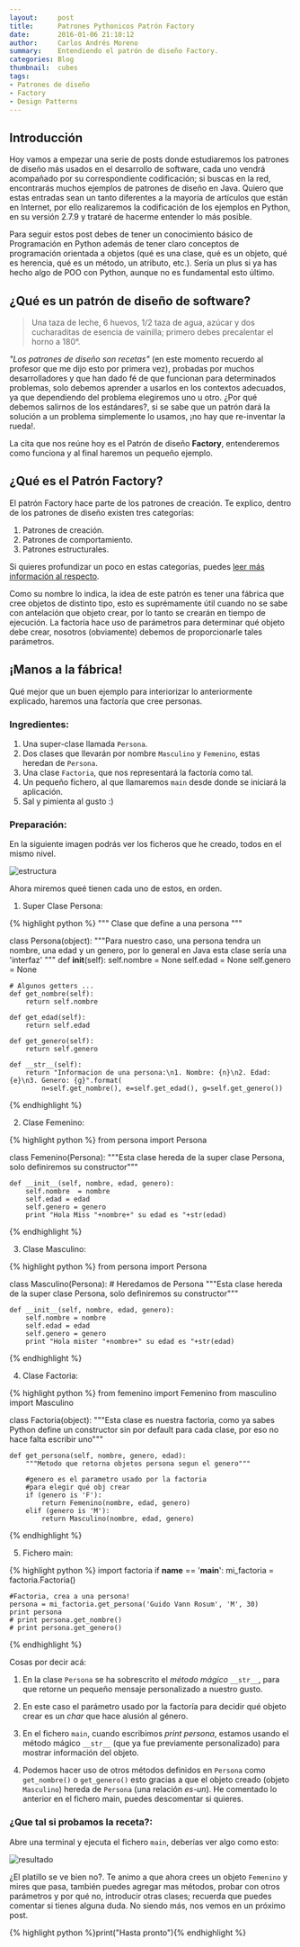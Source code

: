 ```yaml
---
layout:     post
title:      Patrones Pythonicos Patrón Factory
date:       2016-01-06 21:10:12
author:     Carlos Andrés Moreno
summary:    Entendiendo el patrón de diseño Factory.
categories: Blog
thumbnail:  cubes
tags:
- Patrones de diseño
- Factory
- Design Patterns
---
```

## Introducción

Hoy vamos a empezar una serie de posts donde estudiaremos los patrones de diseño más usados en el desarrollo de software, cada uno vendrá acompañado por su correspondiente codificación; si buscas en la red, encontrarás muchos ejemplos de patrones de diseño en Java. Quiero que estas entradas sean un tanto diferentes a la mayoría de artículos que están en Internet, por ello realizaremos la codificación de los ejemplos en Python, en su versión 2.7.9 y trataré de hacerme entender lo más posible.

Para seguir estos post debes de tener un conocimiento básico de Programación en Python además de tener claro conceptos de programación orientada a objetos (qué es una clase, qué es un objeto, qué es herencia, qué es un método, un atributo, etc.). Sería un plus si ya has hecho algo de POO con Python, aunque no es fundamental esto último. 

## ¿Qué es un patrón de diseño de software?

> Una taza de leche, 6 huevos, 1/2 taza de agua, azúcar y dos cucharaditas de esencia de vainilla; primero debes precalentar el horno a 180°.

_"Los patrones de diseño son recetas"_ (en este momento recuerdo al profesor que me dijo esto por primera vez), probadas por muchos desarrolladores y que han dado fé de que funcionan para determinados problemas, solo debemos aprender a usarlos en los contextos adecuados, ya que dependiendo del problema elegiremos uno u otro. ¿Por qué debemos salirnos de los estándares?, si se sabe que un patrón dará la solución a un problema simplemente lo usamos, ¡no hay que re-inventar la rueda!.

La cita que nos reúne hoy es el Patrón de diseño **Factory**, entenderemos como funciona y al final haremos un pequeño ejemplo.

## ¿Qué es el Patrón Factory?

El patrón Factory hace parte de los patrones de creación. Te explico, dentro de los patrones de diseño existen tres categorías:

1. Patrones de creación.
2. Patrones de comportamiento.
3. Patrones estructurales.

Si quieres profundizar un poco en estas categorías, puedes [leer más información al respecto][1]. 

Como su nombre lo indica, la idea de este patrón es tener una fábrica que cree objetos de distinto tipo, esto es suprémamente útil cuando no se sabe con antelación que objeto crear, por lo tanto se crearán en tiempo de ejecución. La factoría hace uso de parámetros para determinar qué objeto debe crear, nosotros (obviamente) debemos de proporcionarle tales parámetros.

## ¡Manos a la fábrica!

Qué mejor que un buen ejemplo para interiorizar lo anteriormente explicado, haremos una factoría que cree personas.

### Ingredientes:
1. Una super-clase llamada `Persona`.
2. Dos clases que llevarán por nombre `Masculino` y `Femenino`, estas heredan de `Persona`.
3. Una clase `Factoria`, que nos representará la factoría como tal.
4. Un pequeño fichero, al que llamaremos `main` desde donde se iniciará la aplicación.
5. Sal y pimienta al gusto :)

### Preparación:

En la siguiente imagen podrás ver los ficheros que he creado, todos en el mismo nivel.

![estructura][2]

Ahora miremos queé tienen cada uno de estos, en orden.

1. Super Clase Persona:

{% highlight python %}
"""
Clase que define a una persona
"""

class Persona(object):
	"""Para nuestro caso, una persona tendra un nombre, una edad y un genero, por lo general
	en Java esta clase sería una 'interfaz' """
	def __init__(self):
		self.nombre = None
		self.edad = None
		self.genero = None

	# Algunos getters ...
	def get_nombre(self):
		return self.nombre

	def get_edad(self):
		return self.edad

	def get_genero(self):
		return self.genero

	def __str__(self):
		return "Informacion de una persona:\n1. Nombre: {n}\n2. Edad: {e}\n3. Genero: {g}".format(
			n=self.get_nombre(), e=self.get_edad(), g=self.get_genero())
{% endhighlight %}

2. Clase Femenino:

{% highlight python %}
from persona import Persona

class Femenino(Persona): 
	"""Esta clase hereda de la super clase Persona, solo definiremos su constructor"""
	
	def __init__(self, nombre, edad, genero):
		self.nombre  = nombre
		self.edad = edad
		self.genero = genero
		print "Hola Miss "+nombre+" su edad es "+str(edad)
{% endhighlight %}

3. Clase Masculino:

{% highlight python %}
from persona import Persona

class Masculino(Persona): # Heredamos de Persona
	"""Esta clase hereda de la super clase Persona, solo definiremos su constructor"""

	def __init__(self, nombre, edad, genero):
		self.nombre = nombre
		self.edad = edad
		self.genero = genero
		print "Hola mister "+nombre+" su edad es "+str(edad)
{% endhighlight %}


4. Clase Factoria:

{% highlight python %}
from femenino import Femenino
from masculino import Masculino

class Factoria(object):
	"""Esta clase es nuestra factoria, como ya sabes Python define un constructor sin
	por default para cada clase, por eso no hace falta escribir uno"""

	def get_persona(self, nombre, genero, edad):
		"""Metodo que retorna objetos persona segun el genero"""

		#genero es el parametro usado por la factoria 
		#para elegir qué obj crear
		if (genero is 'F'): 
			return Femenino(nombre, edad, genero)
		elif (genero is 'M'):
			return Masculino(nombre, edad, genero)
{% endhighlight %}	

5. Fichero main:

{% highlight python %}
import factoria
if __name__ == '__main__':
	mi_factoria = factoria.Factoria()

	#Factoria, crea a una persona!
	persona = mi_factoria.get_persona('Guido Vann Rosum', 'M', 30)
	print persona 
	# print persona.get_nombre()
	# print persona.get_genero()
{% endhighlight %}	

Cosas por decir acá:

1. En la clase `Persona` se ha sobrescrito el _método mágico_ `__str__`, para que retorne un pequeño mensaje personalizado a nuestro gusto.

2. En este caso el parámetro usado por la factoría para decidir qué objeto crear es un _char_ que hace alusión al género.

3. En el fichero `main`, cuando escribimos _print persona_, estamos usando el método mágico `__str__` (que ya fue previamente personalizado) para mostrar información del objeto.

4. Podemos hacer uso de otros métodos definidos en `Persona` como `get_nombre()` o `get_genero()` esto gracias a que el objeto creado (objeto `Masculino`) hereda de `Persona` (una relación _es-un_). He comentado lo anterior en el fichero main, puedes descomentar si quieres.

### ¿Que tal si probamos la receta?:

Abre una terminal y ejecuta el fichero `main`, deberías ver algo como esto:

![resultado][3]

¿El platillo se ve bien no?. Te animo a que ahora crees un objeto `Femenino` y mires que pasa, también puedes agregar mas métodos, probar con otros parámetros y por qué no, introducir otras clases; recuerda que puedes comentar si tienes alguna duda. No siendo más, nos vemos en un próximo post. 

{% highlight python %}print("Hasta pronto"){% endhighlight %}

[1]:https://es.wikipedia.org/wiki/Patr%C3%B3n_de_dise%C3%B1o
[2]:../../../../../../images/2016-01-06/estructura.png
[3]:../../../../../../images/2016-01-06/respuesta.png

